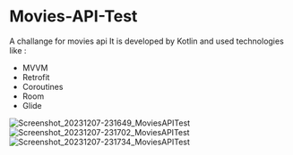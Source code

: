 # Movies-API-Test
A challange for movies api
It is developed by Kotlin and used technologies like :
* MVVM 
* Retrofit
* Coroutines
* Room
* Glide


![Screenshot_20231207-231649_MoviesAPITest](https://github.com/aminmajlesi/Movies-API-Test/assets/25432808/79f49c2f-751b-4756-93ef-e3e34b6a6e21)
![Screenshot_20231207-231702_MoviesAPITest](https://github.com/aminmajlesi/Movies-API-Test/assets/25432808/fcba5713-be9f-4df9-9b87-3553a5ced72b)
![Screenshot_20231207-231734_MoviesAPITest](https://github.com/aminmajlesi/Movies-API-Test/assets/25432808/45d7afb5-6866-4947-af4a-2f98b1453f45)
